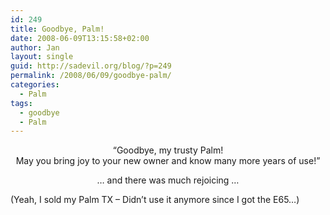 ```yaml
---
id: 249
title: Goodbye, Palm!
date: 2008-06-09T13:15:58+02:00
author: Jan
layout: single
guid: http://sadevil.org/blog/?p=249
permalink: /2008/06/09/goodbye-palm/
categories:
  - Palm
tags:
  - goodbye
  - Palm
---
```

<center>
  &#8220;Goodbye, my trusty Palm!<br /> May you bring joy to your new owner and know many more years of use!&#8221;</p> 
  
  <p>
    &#8230; and there was much rejoicing &#8230;</center>
  </p>
  
  <p>
    (Yeah, I sold my Palm TX &#8211; Didn&#8217;t use it anymore since I got the E65&#8230;)
  </p>
